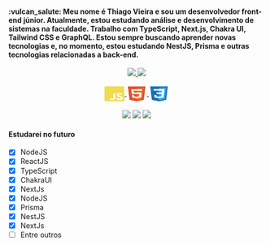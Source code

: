 
<h4 > :vulcan_salute:   Meu nome é Thiago Vieira e sou um desenvolvedor front-end júnior. Atualmente, estou estudando análise e desenvolvimento de sistemas na faculdade. Trabalho com TypeScript, Next.js, Chakra UI, Tailwind CSS e GraphQL. Estou sempre buscando aprender novas tecnologias e, no momento, estou estudando NestJS, Prisma e outras tecnologias relacionadas a back-end.</h4>

<div align="center">
  <a href="https://github.com/Cabreira97">
  <img height="150em" src="https://github-readme-stats.vercel.app/api?username=Cabreira97&show_icons=true&theme=merko&include_all_commits=true&count_private=true"/>
  <img height="150em" src="https://github-readme-stats.vercel.app/api/top-langs/?username=Cabreira97&layout=compact&langs_count=7&theme=merko"/>
</div>


<div align="center"><br>
  <img align="center" alt="Thiago-javascript" height="30" width="40" src="https://raw.githubusercontent.com/devicons/devicon/master/icons/javascript/javascript-plain.svg">
  <img align="center" alt="Thiago-HTML" height="30" width="40" src="https://raw.githubusercontent.com/devicons/devicon/master/icons/html5/html5-original.svg">
  <img align="center" alt="Thiago-CSS" height="30" width="40" src="https://raw.githubusercontent.com/devicons/devicon/master/icons/css3/css3-original.svg">

  </div><br>
 
 
<div align="center"> 
  <a href="https://www.linkedin.com/in/thiagovieiramachado/" target="_blank"><img src="https://img.shields.io/badge/-LinkedIn-%230077B5?style=for-the-badge&logo=linkedin&logoColor=white" target="_blank"></a>
  <a href = "mailto:thiagovieiramachado97@gmail.com"><img src="https://img.shields.io/badge/-Gmail-%23333?style=for-the-badge&logo=gmail&logoColor=white" target="_blank"></a>
  <a href="https://instagram.com/soythiagocabreira" target="_blank"><img src="https://img.shields.io/badge/-Instagram-%23E4405F?style=for-the-badge&logo=instagram&logoColor=white" target="_blank"></a>

</div> 

<div align="left">
<h4>Estudarei no futuro</h4>


- [X] NodeJS
- [X] ReactJS
- [X] TypeScript 
- [X] ChakraUI
- [X] NextJs
- [X] NodeJS
- [X] Prisma
- [X] NestJS
- [X] NextJs
- [ ] Entre outros

</div>





